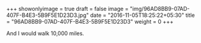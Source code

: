+++
showonlyimage = true
draft = false
image = "img/96AD8BB9-07AD-407F-B4E3-5B9F5E1D23D3.jpg"
date = "2016-11-05T18:25:22+05:30"
title = "96AD8BB9-07AD-407F-B4E3-5B9F5E1D23D3"
weight = 0
+++

And I would walk 10,000 miles.

